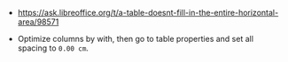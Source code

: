* https://ask.libreoffice.org/t/a-table-doesnt-fill-in-the-entire-horizontal-area/98571

* Optimize columns by with, then go to table properties and set all spacing to `0.00 cm`.
